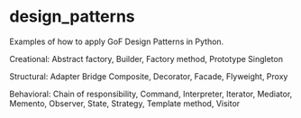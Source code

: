 # design_patterns
Examples of how to apply GoF Design Patterns in Python.

Creational:
Abstract factory, Builder, Factory method, Prototype Singleton

Structural:
Adapter Bridge Composite, Decorator, Facade, Flyweight, Proxy

Behavioral:
Chain of responsibility, Command, Interpreter, Iterator, Mediator, Memento,
Observer, State, Strategy, Template method, Visitor

